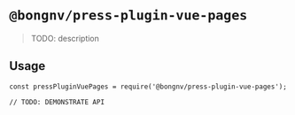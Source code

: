 # `@bongnv/press-plugin-vue-pages`

> TODO: description

## Usage

```
const pressPluginVuePages = require('@bongnv/press-plugin-vue-pages');

// TODO: DEMONSTRATE API
```
